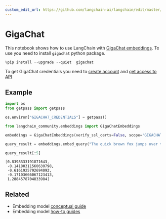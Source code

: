 ```yaml
---
custom_edit_url: https://github.com/langchain-ai/langchain/edit/master/docs/docs/integrations/text_embedding/gigachat.ipynb
---
```

# GigaChat
This notebook shows how to use LangChain with [GigaChat embeddings](https://developers.sber.ru/portal/products/gigachat).
To use you need to install ```gigachat``` python package.


```python
%pip install --upgrade --quiet  gigachat
```

To get GigaChat credentials you need to [create account](https://developers.sber.ru/studio/login) and [get access to API](https://developers.sber.ru/docs/ru/gigachat/individuals-quickstart)

## Example


```python
import os
from getpass import getpass

os.environ["GIGACHAT_CREDENTIALS"] = getpass()
```


```python
from langchain_community.embeddings import GigaChatEmbeddings

embeddings = GigaChatEmbeddings(verify_ssl_certs=False, scope="GIGACHAT_API_PERS")
```


```python
query_result = embeddings.embed_query("The quick brown fox jumps over the lazy dog")
```


```python
query_result[:5]
```



```output
[0.8398333191871643,
 -0.14180311560630798,
 -0.6161925792694092,
 -0.17103666067123413,
 1.2884578704833984]
```



## Related

- Embedding model [conceptual guide](/docs/concepts/#embedding-models)
- Embedding model [how-to guides](/docs/how_to/#embedding-models)
